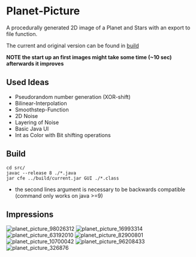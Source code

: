 # Planet-Picture
A procedurally generated 2D image of a Planet and Stars with an export to file function.

The current and original version can be found in [build](build/)

**NOTE the start up an first images might take some time (~10 sec) afterwards it improves**

## Used Ideas
- Pseudorandom number generation (XOR-shift)
- Bilinear-Interpolation
- Smoothstep-Function
- 2D Noise
- Layering of Noise
- Basic Java UI
- Int as Color with Bit shifting operations

## Build
```
cd src/
javac --release 8 ./*.java
jar cfe ../build/current.jar GUI ./*.class
```
- the second lines argument is necessary to be backwards compatible (command only works on java >=9)

## Impressions
![planet_picture_98026312](https://github.com/DasProffi/planet-picture/assets/67233923/0be8b24d-74ab-49a1-addb-12e9399b562a)
![planet_picture_16993314](https://github.com/DasProffi/planet-picture/assets/67233923/d9cf1100-f2ad-4887-8b81-572218e354cd)
![planet_picture_63192010](https://github.com/DasProffi/planet-picture/assets/67233923/7fe6aa58-a01f-454a-a834-d5ecf5045c96)
![planet_picture_82900801](https://github.com/DasProffi/planet-picture/assets/67233923/1afcfe98-f5d7-4701-9291-2f10da743547)
![planet_picture_10700042](https://github.com/DasProffi/planet-picture/assets/67233923/7667bbe8-d81a-4f8c-ae39-c4fa609fbf2a)
![planet_picture_96208433](https://github.com/DasProffi/planet-picture/assets/67233923/62a91768-6373-4be4-a6a4-67b07a446c14)
![planet_picture_326876](https://github.com/DasProffi/planet-picture/assets/67233923/29ac1e32-67d1-47b0-9ce5-b7069459d4e0)
